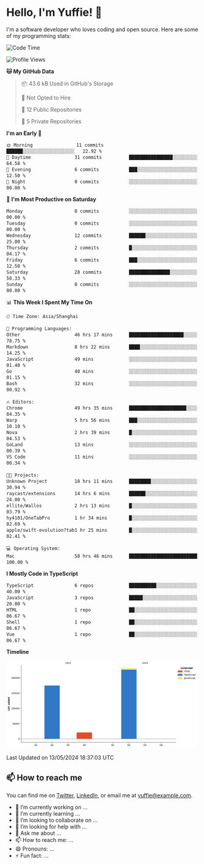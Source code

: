 
# Hello, I'm Yuffie! 👋

I'm a software developer who loves coding and open source. Here are some of my programming stats:

<!--START_SECTION:waka-->
![Code Time](http://img.shields.io/badge/Code%20Time-268%20hrs%2043%20mins-blue)

![Profile Views](http://img.shields.io/badge/Profile%20Views-1-blue)

**🐱 My GitHub Data** 

> 📦 43.6 kB Used in GitHub's Storage 
 > 
> 🚫 Not Opted to Hire
 > 
> 📜 12 Public Repositories 
 > 
> 🔑 5 Private Repositories 
 > 
**I'm an Early 🐤** 

```text
🌞 Morning                11 commits          ██████░░░░░░░░░░░░░░░░░░░   22.92 % 
🌆 Daytime                31 commits          ████████████████░░░░░░░░░   64.58 % 
🌃 Evening                6 commits           ███░░░░░░░░░░░░░░░░░░░░░░   12.50 % 
🌙 Night                  0 commits           ░░░░░░░░░░░░░░░░░░░░░░░░░   00.00 % 
```
📅 **I'm Most Productive on Saturday** 

```text
Monday                   0 commits           ░░░░░░░░░░░░░░░░░░░░░░░░░   00.00 % 
Tuesday                  0 commits           ░░░░░░░░░░░░░░░░░░░░░░░░░   00.00 % 
Wednesday                12 commits          ██████░░░░░░░░░░░░░░░░░░░   25.00 % 
Thursday                 2 commits           █░░░░░░░░░░░░░░░░░░░░░░░░   04.17 % 
Friday                   6 commits           ███░░░░░░░░░░░░░░░░░░░░░░   12.50 % 
Saturday                 28 commits          ███████████████░░░░░░░░░░   58.33 % 
Sunday                   0 commits           ░░░░░░░░░░░░░░░░░░░░░░░░░   00.00 % 
```


📊 **This Week I Spent My Time On** 

```text
🕑︎ Time Zone: Asia/Shanghai

💬 Programming Languages: 
Other                    46 hrs 17 mins      ████████████████████░░░░░   78.75 % 
Markdown                 8 hrs 22 mins       ████░░░░░░░░░░░░░░░░░░░░░   14.25 % 
JavaScript               49 mins             ░░░░░░░░░░░░░░░░░░░░░░░░░   01.40 % 
Go                       40 mins             ░░░░░░░░░░░░░░░░░░░░░░░░░   01.15 % 
Bash                     32 mins             ░░░░░░░░░░░░░░░░░░░░░░░░░   00.92 % 

🔥 Editors: 
Chrome                   49 hrs 35 mins      █████████████████████░░░░   84.35 % 
Warp                     5 hrs 56 mins       ███░░░░░░░░░░░░░░░░░░░░░░   10.10 % 
Nova                     2 hrs 39 mins       █░░░░░░░░░░░░░░░░░░░░░░░░   04.53 % 
GoLand                   13 mins             ░░░░░░░░░░░░░░░░░░░░░░░░░   00.39 % 
VS Code                  11 mins             ░░░░░░░░░░░░░░░░░░░░░░░░░   00.34 % 

🐱‍💻 Projects: 
Unknown Project          18 hrs 11 mins      ████████░░░░░░░░░░░░░░░░░   30.94 % 
raycast/extensions       14 hrs 6 mins       ██████░░░░░░░░░░░░░░░░░░░   24.00 % 
ellite/Wallos            2 hrs 13 mins       █░░░░░░░░░░░░░░░░░░░░░░░░   03.79 % 
hy4101/OneTabPro         1 hr 34 mins        █░░░░░░░░░░░░░░░░░░░░░░░░   02.69 % 
apple/swift-evolution?tab1 hr 25 mins        █░░░░░░░░░░░░░░░░░░░░░░░░   02.41 % 

💻 Operating System: 
Mac                      58 hrs 46 mins      █████████████████████████   100.00 % 
```

**I Mostly Code in TypeScript** 

```text
TypeScript               6 repos             ██████████░░░░░░░░░░░░░░░   40.00 % 
JavaScript               3 repos             █████░░░░░░░░░░░░░░░░░░░░   20.00 % 
HTML                     1 repo              ██░░░░░░░░░░░░░░░░░░░░░░░   06.67 % 
Shell                    1 repo              ██░░░░░░░░░░░░░░░░░░░░░░░   06.67 % 
Vue                      1 repo              ██░░░░░░░░░░░░░░░░░░░░░░░   06.67 % 
```



**Timeline**

![Lines of Code chart](https://raw.githubusercontent.com/macoswk/macoswk/main/assets/bar_graph.png)


 Last Updated on 13/05/2024 18:37:03 UTC
<!--END_SECTION:waka-->

## 📫 How to reach me

You can find me on [Twitter](https://twitter.com/Yuffie), [LinkedIn](https://www.linkedin.com/in/Yuffie/), or email me at yuffie@example.com.

- 🔭 I’m currently working on ...
- 🌱 I’m currently learning ...
- 👯 I’m looking to collaborate on ...
- 🤔 I’m looking for help with ...
- 💬 Ask me about ...
- 📫 How to reach me: ...
- 😄 Pronouns: ...
- ⚡ Fun fact: ...
